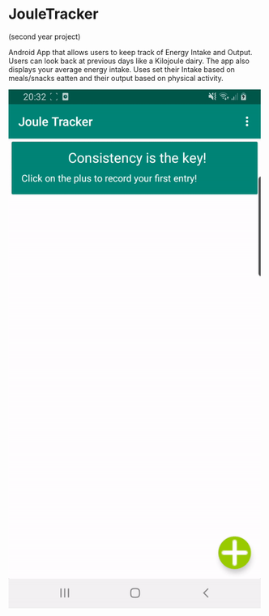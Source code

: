 # JouleTracker
(second year project)

Android App that allows users to keep track of Energy Intake and Output. Users can look back at previous days like a Kilojoule dairy. 
The app also displays your average energy intake. Uses set their Intake based on meals/snacks eatten and their output based on physical
activity.


![](Joule-Track.gif)
